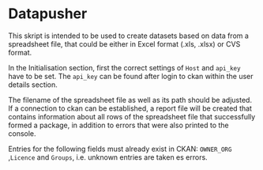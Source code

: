 # Datapusher

This skript is intended to be used to create datasets based on data from a spreadsheet file,
that could be either in Excel format (.xls, .xlsx) or CVS format.

In the Initialisation section, first the correct settings of `Host` and `api_key` have to be set.
The `api_key` can be found after login to ckan within the user details section.

The filename of the spreadsheet file as well as its path should be adjusted.
If a connection to ckan can be established, a report file will be created that contains information
about all rows of the spreadsheet file that successfully formed a package, in addition to
errors that were also printed to the console.

Entries for the following fields must already exist in CKAN: `OWNER_ORG` ,`Licence` and `Groups`,
i.e. unknown entries are taken es errors.
